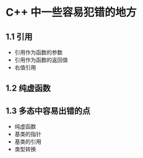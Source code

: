 # C++ 中一些容易犯错的地方

## 1.1 引用

* 引用作为函数的参数
* 引用作为函数的返回值
* 右值引用

## 1.2 纯虚函数

## 1.3 多态中容易出错的点

* 纯虚函数
* 基类的指针
* 基类的引用
* 类型转换
